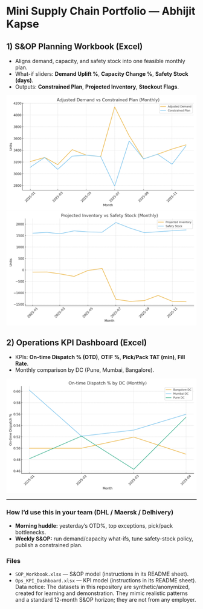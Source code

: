 # Mini Supply Chain Portfolio — Abhijit Kapse

## 1) S&OP Planning Workbook (Excel)
- Aligns demand, capacity, and safety stock into one feasible monthly plan.
- What-if sliders: **Demand Uplift %**, **Capacity Change %**, **Safety Stock (days)**.
- Outputs: **Constrained Plan**, **Projected Inventory**, **Stockout Flags**.

![Adjusted Demand vs Constrained Plan](sop_chart.png)
![Projected Inventory vs Safety Stock](inventory_vs_safetystock.png)

## 2) Operations KPI Dashboard (Excel)
- KPIs: **On-time Dispatch % (OTD)**, **OTIF %**, **Pick/Pack TAT (min)**, **Fill Rate**.
- Monthly comparison by DC (Pune, Mumbai, Bangalore).

![On-time Dispatch % by DC](otd_by_dc.png)

---
### How I’d use this in your team (DHL / Maersk / Delhivery)
- **Morning huddle:** yesterday’s OTD%, top exceptions, pick/pack bottlenecks.
- **Weekly S&OP:** run demand/capacity what-ifs, tune safety-stock policy, publish a constrained plan.

### Files
- `SOP_Workbook.xlsx` — S&OP model (instructions in its README sheet).
- `Ops_KPI_Dashboard.xlsx` — KPI model (instructions in its README sheet).
Data notice: The datasets in this repository are synthetic/anonymized, created for learning and demonstration. They mimic realistic patterns and a standard 12-month S&OP horizon; they are not from any employer.
